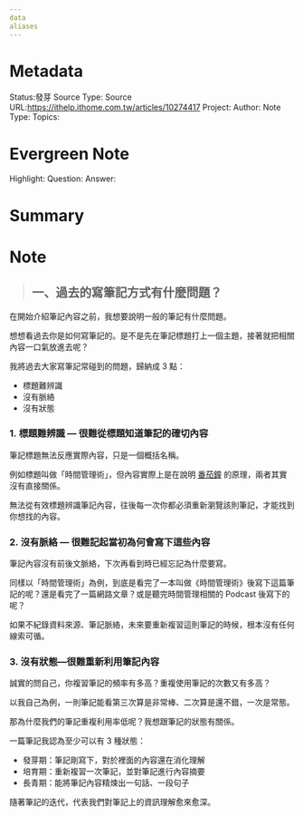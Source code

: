 ```yaml
---
data
aliases
---
```

# Metadata
Status:發芽
Source Type:
Source URL:https://ithelp.ithome.com.tw/articles/10274417
Project:
Author:
Note Type:
Topics:

# Evergreen Note
Highlight:
Question:
Answer:
# Summary

# Note
> ## 一、過去的寫筆記方式有什麼問題？

在開始介紹筆記內容之前，我想要說明一般的筆記有什麼問題。

想想看過去你是如何寫筆記的。是不是先在筆記標題打上一個主題，接著就把相關內容一口氣放進去呢？

我將過去大家寫筆記常碰到的問題，歸納成 3 點：

-   標題難辨識
-   沒有脈絡
-   沒有狀態

### **1.** **標題難辨識 — 很難從標題知道筆記的確切內容**

筆記標題無法反應實際內容，只是一個概括名稱。

例如標題叫做「時間管理術」，但內容實際上是在說明 [番茄鐘](https://www.managertoday.com.tw/books/view/59388) 的原理，兩者其實沒有直接關係。

無法從有效標題辨識筆記內容，往後每一次你都必須重新瀏覽該則筆記，才能找到你想找的內容。

### **2.** **沒有脈絡 — 很難記起當初為何會寫下這些內容**

筆記內容沒有前後文脈絡，下次再看到時已經忘記為什麼要寫。

同樣以「時間管理術」為例，到底是看完了一本叫做《時間管理術》後寫下這篇筆記的呢？還是看完了一篇網路文章？或是聽完時間管理相關的 Podcast 後寫下的呢？

如果不紀錄資料來源、筆記脈絡，未來要重新複習這則筆記的時候，根本沒有任何線索可循。

### **3.** **沒有狀態—很難重新利用筆記內容**

誠實的問自己，你複習筆記的頻率有多高？重複使用筆記的次數又有多高？

以我自己為例，一則筆記能看第三次算是非常棒、二次算是還不錯，一次是常態。

那為什麼我們的筆記重複利用率低呢？我想跟筆記的狀態有關係。

一篇筆記我認為至少可以有 3 種狀態：

-   發芽期：筆記剛寫下，對於裡面的內容還在消化理解
-   培育期：重新複習一次筆記，並對筆記進行內容摘要
-   長青期：能將筆記內容精煉出一句話、一段句子

隨著筆記的迭代，代表我們對筆記上的資訊理解愈來愈深。
